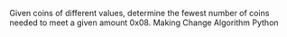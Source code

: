 Given coins of different values, determine the fewest number of coins needed to meet a given amount
0x08. Making Change
Algorithm
Python
